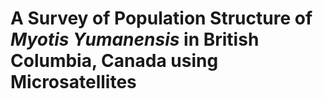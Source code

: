 # A Survey of Population Structure of *Myotis Yumanensis* in British Columbia, Canada using Microsatellites
